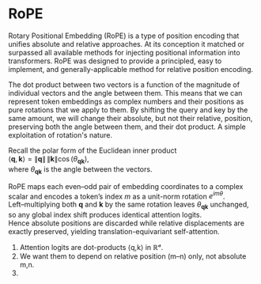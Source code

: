 # RoPE

Rotary Positional Embedding (RoPE) is a type of position encoding that unifies absolute and relative approaches.
At its conception it matched or surpassed all available methods for injecting positional information into transformers.
RoPE was designed to provide a principled, easy to implement, and generally-applicable method for relative position encoding.

The dot product between two vectors is a function of the magnitude of individual vectors and the angle between them. This means that we can represent token embeddings as complex numbers and their positions as pure rotations that we apply to them. By shifting the query and key by the same amount, we will change their absolute, but not their relative, position, preserving both the angle between them, and their dot product. A simple exploitation of rotation's nature.






Recall the polar form of the Euclidean inner product  
$\langle \mathbf{q},\mathbf{k}\rangle = \|\mathbf{q}\|\,\|\mathbf{k}\| \cos\bigl(\theta_{\mathbf{qk}}\bigr)$,  
where $\theta_{\mathbf{qk}}$ is the angle between the vectors.

RoPE maps each even–odd pair of embedding coordinates to a complex scalar and encodes a token’s index $m$ as a unit-norm rotation $e^{i m \theta}$.  
Left–multiplying both $\mathbf{q}$ and $\mathbf{k}$ by the same rotation leaves $\theta_{\mathbf{qk}}$ unchanged, so any global index shift produces identical attention logits.  
Hence absolute positions are discarded while relative displacements are exactly preserved, yielding translation-equivariant self-attention.





1. Attention logits are dot-products ⟨q,k⟩ in ℝᵈ.
2. We want them to depend on relative position (m–n) only, not absolute m,n.
3. 